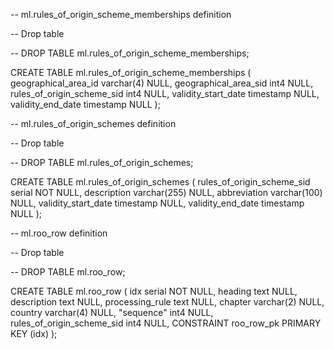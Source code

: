 -- ml.rules_of_origin_scheme_memberships definition

-- Drop table

-- DROP TABLE ml.rules_of_origin_scheme_memberships;

CREATE TABLE ml.rules_of_origin_scheme_memberships (
	geographical_area_id varchar(4) NULL,
	geographical_area_sid int4 NULL,
	rules_of_origin_scheme_sid int4 NULL,
	validity_start_date timestamp NULL,
	validity_end_date timestamp NULL
);


-- ml.rules_of_origin_schemes definition

-- Drop table

-- DROP TABLE ml.rules_of_origin_schemes;

CREATE TABLE ml.rules_of_origin_schemes (
	rules_of_origin_scheme_sid serial NOT NULL,
	description varchar(255) NULL,
	abbreviation varchar(100) NULL,
	validity_start_date timestamp NULL,
	validity_end_date timestamp NULL
);

-- ml.roo_row definition

-- Drop table

-- DROP TABLE ml.roo_row;

CREATE TABLE ml.roo_row (
	idx serial NOT NULL,
	heading text NULL,
	description text NULL,
	processing_rule text NULL,
	chapter varchar(2) NULL,
	country varchar(4) NULL,
	"sequence" int4 NULL,
	rules_of_origin_scheme_sid int4 NULL,
	CONSTRAINT roo_row_pk PRIMARY KEY (idx)
);